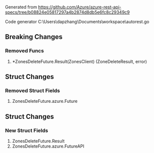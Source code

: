 Generated from https://github.com/Azure/azure-rest-api-specs/tree/b08824e05817297a4b2874d8db5e6fc8c29349c9

Code generator C:\Users\dapzhang\Documents\workspace\autorest.go

## Breaking Changes

### Removed Funcs

1. *ZonesDeleteFuture.Result(ZonesClient) (ZoneDeleteResult, error)

## Struct Changes

### Removed Struct Fields

1. ZonesDeleteFuture.azure.Future

## Struct Changes

### New Struct Fields

1. ZonesDeleteFuture.Result
1. ZonesDeleteFuture.azure.FutureAPI

